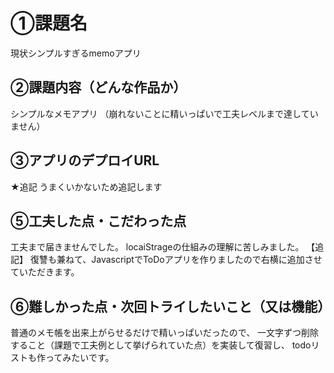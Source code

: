 
# ①課題名
現状シンプルすぎるmemoアプリ

## ②課題内容（どんな作品か）
シンプルなメモアプリ
（崩れないことに精いっぱいで工夫レベルまで達していません）

## ③アプリのデプロイURL
★追記
うまくいかないため追記します


## ⑤工夫した点・こだわった点
工夫まで届きませんでした。
locaiStrageの仕組みの理解に苦しみました。
【追記】
復讐も兼ねて、JavascriptでToDoアプリを作りましたので右横に追加させていただきます。

## ⑥難しかった点・次回トライしたいこと（又は機能）
普通のメモ帳を出来上がらせるだけで精いっぱいだったので、
一文字ずつ削除すること（課題で工夫例として挙げられていた点）を実装して復習し、
todoリストも作ってみたいです。
